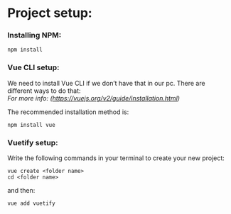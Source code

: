 
Project setup:
=====================

### Installing NPM:
```
npm install
```

### Vue CLI setup:
We need to install Vue CLI if we don’t have that in our pc. 
There are different ways to do that:  
*For more info: (https://vuejs.org/v2/guide/installation.html)*

The recommended installation method is:
```
npm install vue
```
### Vuetify setup:
Write the following commands in your terminal to create your new project:
```
vue create <folder name>
cd <folder name>
```
and then:
```
vue add vuetify
```
